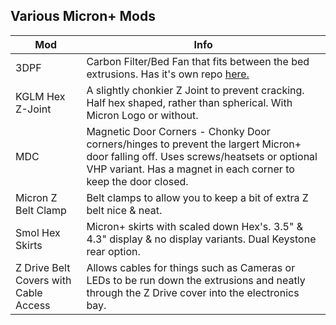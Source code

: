 ## Various Micron+ Mods
Mod|Info
----|----
3DPF|Carbon Filter/Bed Fan that fits between the bed extrusions. Has it's own repo [here.](https://github.com/Jadecky/3DPF/tree/main)
KGLM Hex Z-Joint|A slightly chonkier Z Joint to prevent cracking. Half hex shaped, rather than spherical. With Micron Logo or without.
MDC|Magnetic Door Corners - Chonky Door corners/hinges to prevent the largert Micron+ door falling off. Uses screws/heatsets or optional VHP variant. Has a magnet in each corner to keep the door closed. 
Micron Z Belt Clamp|Belt clamps to allow you to keep a bit of extra Z belt nice & neat. 
Smol Hex Skirts|Micron+ skirts with scaled down Hex's. 3.5" & 4.3" display & no display variants. Dual Keystone rear option.
Z Drive Belt Covers with Cable Access|Allows cables for things such as Cameras or LEDs to be run down the extrusions and neatly through the Z Drive cover into the electronics bay. 














